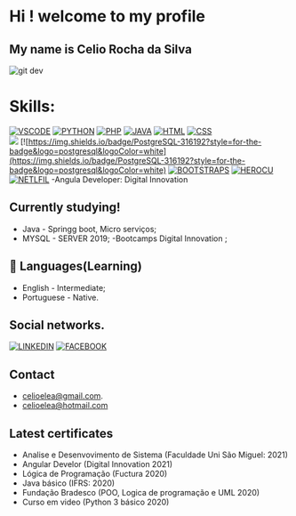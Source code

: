 <!--
**CelioRochadaSilva/CelioRochadaSilva** is a ✨ _special_ ✨ repository because its `README.md` (this file) appears on your GitHub profile.

Here are some ideas to get you started:

- 👯 I have interest in working with technologies: Backend and frontend
- 🤔 I have been looking for but qualification with participation in bootcmps: Dio innovation and participation in online events: Rocketseat among others.
- Welcome my profile
- 
-->


# Hi ! welcome to my profile

## My name is Celio Rocha da Silva 

![git dev](https://github.com/CelioRochadaSilva/p-gina-inicial-do-Instagram/blob/main/img/Gif_Desenvolvedor.gif)

# Skills:
[![VSCODE](https://img.shields.io/badge/Visual_Studio_Code-0078D4?style=for-the-badge&logo=visual%20studio%20code&logoColor=white)](https://img.shields.io/badge/Visual_Studio_Code-0078D4?style=for-the-badge&logo=visual%20studio%20code&logoColor=white)
[![PYTHON](https://img.shields.io/badge/Python-3776AB?style=for-the-badge&logo=python&logoColor=white)](https://img.shields.io/badge/Python-3776AB?style=for-the-badge&logo=python&logoColor=white) 
[![PHP](https://img.shields.io/badge/PHP-777BB4?style=for-the-badge&logo=php&logoColor=white)](https://img.shields.io/badge/PHP-777BB4?style=for-the-badge&logo=php&logoColor=white)
[![JAVA](https://img.shields.io/badge/Java-ED8B00?style=for-the-badge&logo=java&logoColor=white)](https://img.shields.io/badge/Java-ED8B00?style=for-the-badge&logo=java&logoColor=white)
[![HTML](https://img.shields.io/badge/HTML5-E34F26?style=for-the-badge&logo=html5&logoColor=white)](https://img.shields.io/badge/HTML5-E34F26?style=for-the-badge&logo=html5&logoColor=white) 
[![CSS](https://img.shields.io/badge/CSS3-1572B6?style=for-the-badge&logo=css3&logoColor=white)](https://img.shields.io/badge/CSS3-1572B6?style=for-the-badge&logo=css3&logoColor=white)  
[![](https://img.shields.io/badge/Bootstrap-563D7C?style=for-the-badge&logo=bootstrap&logoColor=white)](https://img.shields.io/badge/Bootstrap-563D7C?style=for-the-badge&logo=bootstrap&logoColor=white)
[![https://img.shields.io/badge/PostgreSQL-316192?style=for-the-badge&logo=postgresql&logoColor=white](https://img.shields.io/badge/PostgreSQL-316192?style=for-the-badge&logo=postgresql&logoColor=white)
[![BOOTSTRAPS](https://img.shields.io/badge/MySQL-00000F?style=for-the-badge&logo=mysql&logoColor=white)](https://img.shields.io/badge/MySQL-00000F?style=for-the-badge&logo=mysql&logoColor=white)
[![HEROCU](https://img.shields.io/badge/Heroku-430098?style=for-the-badge&logo=heroku&logoColor=white)](https://img.shields.io/badge/Heroku-430098?style=for-the-badge&logo=heroku&logoColor=white)
[![NETLFIL](https://img.shields.io/badge/Netlify-00C7B7?style=for-the-badge&logo=netlify&logoColor=white)](https://img.shields.io/badge/Netlify-00C7B7?style=for-the-badge&logo=netlify&logoColor=white)
-Angula Developer: Digital Innovation


## Currently studying!

- Java - Springg boot, Micro serviços; 
- MYSQL - SERVER 2019; 
-Bootcamps Digital Innovation ; 


## 💬  Languages(Learning)
- English - Intermediate;
- Portuguese - Native.


## Social networks.

[![LINKEDIN](https://img.shields.io/badge/LinkedIn-0077B5?style=for-the-badge&logo=linkedin&logoColor=white)](https://www.linkedin.com/in/celio-rocha-976850bb/)
[![FACEBOOK](https://img.shields.io/badge/Facebook-1877F2?style=for-the-badge&logo=facebook&logoColor=white) ](https://www.facebook.com/campaign/landing.php?&campaign_id=1661784632&extra_1=s%7Cc%7C320269324047%7Ce%7Cfacebook%7C&placement&creative=320269324047&keyword=facebook&partner_id=googlesem&extra_2=campaignid%3D1661784632%26adgroupid%3D63686352403%26matchtype%3De%26network%3Dg%26source%3Dnotmobile%26search_or_content%3Ds%26device%3Dc%26devicemodel%3D%26adposition%3D%26target%3D%26targetid%3Dkwd-541132862%26loc_physical_ms%3D1031854%26loc_interest_ms%3D%26feeditemid%3D%26param1%3D%26param2%3D&gclid=Cj0KCQiAvbiBBhD-ARIsAGM48bxPN2uPRY-fF7O9zWkwXW_mYOM733cYnxXC7jhrusNxrABKLIurj1QaAll6EALw_wcB)


## Contact 
- celioelea@gmail.com.
- celioelea@hotmail.com

## Latest certificates
- Analise e Desenvovimento de Sistema (Faculdade Uni São Miguel: 2021)
- Angular Develor (Digital Innovation 2021)
- Lógica de Programação (Fuctura 2020)
- Java básico (IFRS: 2020)
- Fundação Bradesco (POO, Logica de programação e UML 2020)
- Curso em video (Python 3 básico 2020)

